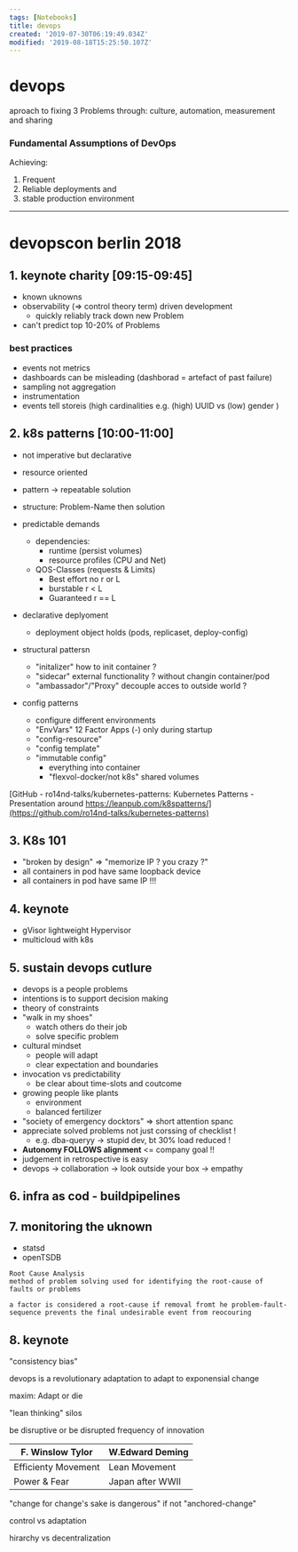 ```yaml
---
tags: [Notebooks]
title: devops
created: '2019-07-30T06:19:49.034Z'
modified: '2019-08-18T15:25:50.107Z'
---
```


# devops

aproach to fixing 3 Problems through: culture, automation, measurement and sharing

### Fundamental Assumptions of DevOps

Achieving:
1. Frequent
2. Reliable deployments and
3. stable production environment

---

# devopscon berlin 2018

## 1. keynote charity [09:15-09:45]

* known uknowns
* observability (=> control theory term) driven development
  * quickly reliably track down new Problem
* can't predict top 10-20% of Problems

### best practices
- events not metrics
- dashboards can be misleading (dashborad = artefact of past failure)
- sampling not aggregation
- instrumentation
- events tell storeis (high cardinalities e.g. (high) UUID vs (low) gender )


## 2. k8s patterns [10:00-11:00]

- not imperative but declarative
- resource oriented
- pattern -> repeatable solution
- structure: Problem-Name then solution


- predictable demands
  - dependencies:
    - runtime (persist volumes)
    - resource profiles (CPU and Net)
  - QOS-Classes (requests & Limits)
    - Best effort no r or L
    - burstable   r < L
    - Guaranteed  r == L
- declarative deplyoment
  - deployment object holds (pods, replicaset, deploy-config)
- structural pattersn
  - "initalizer" how to init container ?
  - "sidecar" external functionality ? without changin container/pod
  - "ambassador"/"Proxy" decouple acces to outside world ?
- config patterns
  - configure different environments
  - "EnvVars" 12 Factor Apps (-) only during startup
  - "config-resource"
  - "config template"
  - "immutable config"
    - everything into container
    - "flexvol-docker/not k8s" shared volumes

[GitHub - ro14nd-talks/kubernetes-patterns: Kubernetes Patterns - Presentation around https://leanpub.com/k8spatterns/](https://github.com/ro14nd-talks/kubernetes-patterns)

## 3. K8s 101
- "broken by design" => "memorize IP ? you crazy ?"
- all containers in pod have same loopback device
- all containers in pod have same IP !!!

## 4. keynote
- gVisor lightweight Hypervisor
- multicloud with k8s

## 5. sustain devops cutlure

- devops is a people problems
- intentions is to support decision making
- theory of constraints
- "walk in my shoes"
  - watch others do their job
  - solve specific problem
- cultural mindset
  - people will adapt
  - clear expectation and boundaries
- invocation vs predictability
  - be clear about time-slots and coutcome
- growing people like plants
  - environment
  - balanced fertilizer
- "society of emergency docktors" => short attention spanc
- appreciate solved problems not just corssing of checklist !
  - e.g. dba-queryy -> stupid dev, bt 30% load reduced !
- __Autonomy FOLLOWS alignment__ <= company goal !!
- judgement in retrospective is easy
- devops -> collaboration -> look outside your box -> empathy

## 6. infra as cod - buildpipelines

## 7. monitoring the uknown
- statsd
- openTSDB

```
Root Cause Analysis
method of problem solving used for identifying the root-cause of faults or problems

a factor is considered a root-cause if removal fromt he problem-fault-sequence prevents the final undesirable event from reocouring
```

## 8. keynote

"consistency bias"

devops is a revolutionary adaptation to adapt to exponensial change

maxim: Adapt or die

"lean thinking" silos

be disruptive or be disrupted
frequency of innovation

| F. Winslow Tylor | W.Edward Deming |
|--|--|
| Efficienty Movement | Lean Movement |
| Power & Fear | Japan after WWII |

"change for change's sake is dangerous" if not "anchored-change"

control vs adaptation

hirarchy vs decentralization

